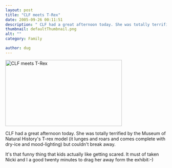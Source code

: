 ```yaml
---
layout: post
title: "CLF meets T-Rex"
date: 2005-09-26 00:11:51
description: " CLF had a great afternoon today. She was totally terrified by the Museum of Natural History&#8217;s T-rex model (it lunges and roars and comes complete with dry-ice and mood-lighting) but couldn&#8217;t break away. It&#8217;s that funny thing that kids&#8230;"
thumbnail: defaultThumbnail.png
alt: ""
category: Family

author: dug
---
```


<p><a href="http://www.flickr.com/photos/bozo/46398157/in/photostream/" title="see this image in Dug's Flickr photostream"><img src="http://www.donkeyontheedge.com/i/trex.gif" alt="CLF meets T-Rex" height="206" width="364" /></a></p>

<p><span class="caps">CLF </span>had a great afternoon today. She was totally terrified by the Museum of Natural History's T-rex model (it lunges and roars and comes complete with dry-ice and mood-lighting) but couldn't break away. </p>

<p>It's that funny thing that kids actually like getting scared. It must of taken Nicki and I a good twenty minutes to drag her away form the exhibit:-)</p>

